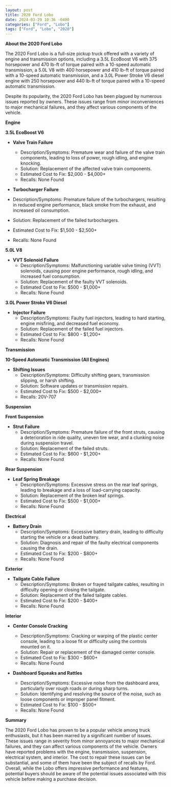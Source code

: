 ```yaml
---
layout: post
title: 2020 Ford Lobo
date: 2024-03-29 10:36 -0400
categories: ["Ford", "Lobo"]
tags: ["Ford", "Lobo", "2020"]
---
```

**About the 2020 Ford Lobo**

The 2020 Ford Lobo is a full-size pickup truck offered with a variety of engine and transmission options, including a 3.5L EcoBoost V6 with 375 horsepower and 470 lb-ft of torque paired with a 10-speed automatic transmission, a 5.0L V8 with 400 horsepower and 410 lb-ft of torque paired with a 10-speed automatic transmission, and a 3.0L Power Stroke V6 diesel engine with 250 horsepower and 440 lb-ft of torque paired with a 10-speed automatic transmission.

Despite its popularity, the 2020 Ford Lobo has been plagued by numerous issues reported by owners. These issues range from minor inconveniences to major mechanical failures, and they affect various components of the vehicle.

**Engine**

**3.5L EcoBoost V6**

- **Valve Train Failure**
  - Description/Symptoms: Premature wear and failure of the valve train components, leading to loss of power, rough idling, and engine knocking. 
  - Solution: Replacement of the affected valve train components.
  - Estimated Cost to Fix: $2,000 - $4,000+
  - Recalls: None Found
  
- **Turbocharger Failure**
 - Description/Symptoms: Premature failure of the turbochargers, resulting in reduced engine performance, black smoke from the exhaust, and increased oil consumption. 
 - Solution: Replacement of the failed turbochargers.
 - Estimated Cost to Fix: $1,500 - $2,500+
 - Recalls: None Found
  
**5.0L V8**
  
- **VVT Solenoid Failure**
  - Description/Symptoms: Malfunctioning variable valve timing (VVT) solenoids, causing poor engine performance, rough idling, and increased fuel consumption.
  - Solution: Replacement of the faulty VVT solenoids.
  - Estimated Cost to Fix: $500 - $1,000+
  - Recalls: None Found

**3.0L Power Stroke V6 Diesel**

- **Injector Failure**
  - Description/Symptoms: Faulty fuel injectors, leading to hard starting, engine misfiring, and decreased fuel economy. 
  - Solution: Replacement of the failed fuel injectors.
  - Estimated Cost to Fix: $800 - $1,200+
  - Recalls: None Found

**Transmission**

**10-Speed Automatic Transmission (All Engines)**

- **Shifting Issues**
  - Description/Symptoms: Difficulty shifting gears, transmission slipping, or harsh shifting.
  - Solution: Software updates or transmission repairs.
  - Estimated Cost to Fix: $500 - $2,000+
  - Recalls: 20V-707

**Suspension**

**Front Suspension**

- **Strut Failure**
  - Description/Symptoms: Premature failure of the front struts, causing a deterioration in ride quality, uneven tire wear, and a clunking noise during suspension travel. 
  - Solution: Replacement of the failed struts.
  - Estimated Cost to Fix: $600 - $1,200+
  - Recalls: None Found
  
**Rear Suspension**

- **Leaf Spring Breakage**
  - Description/Symptoms: Excessive stress on the rear leaf springs, leading to breakage and a loss of load-carrying capacity. 
  - Solution: Replacement of the broken leaf springs.
  - Estimated Cost to Fix: $500 - $1,000+
  - Recalls: None Found

**Electrical**

- **Battery Drain**
  - Description/Symptoms: Excessive battery drain, leading to difficulty starting the vehicle or a dead battery. 
  - Solution: Diagnosis and repair of the faulty electrical components causing the drain.
  - Estimated Cost to Fix: $200 - $800+
  - Recalls: None Found

**Exterior**

- **Tailgate Cable Failure**
  - Description/Symptoms: Broken or frayed tailgate cables, resulting in difficulty opening or closing the tailgate.
  - Solution: Replacement of the failed tailgate cables.
  - Estimated Cost to Fix: $200 - $400+
  - Recalls: None Found

**Interior**

- **Center Console Cracking**
  - Description/Symptoms: Cracking or warping of the plastic center console, leading to a loose fit or difficulty using the controls mounted on it.
  - Solution: Repair or replacement of the damaged center console.
  - Estimated Cost to Fix: $300 - $600+
  - Recalls: None Found

- **Dashboard Squeaks and Rattles**
  - Description/Symptoms: Excessive noise from the dashboard area, particularly over rough roads or during sharp turns.
  - Solution: Identifying and resolving the source of the noise, such as loose components or improper panel fitment.
  - Estimated Cost to Fix: $100 - $500+
  - Recalls: None Found

**Summary**

The 2020 Ford Lobo has proven to be a popular vehicle among truck enthusiasts, but it has been marred by a significant number of issues. These issues range in severity from minor annoyances to major mechanical failures, and they can affect various components of the vehicle. Owners have reported problems with the engine, transmission, suspension, electrical system, and interior. The cost to repair these issues can be substantial, and some of them have been the subject of recalls by Ford. Overall, while the Lobo offers impressive performance and features, potential buyers should be aware of the potential issues associated with this vehicle before making a purchase decision.
